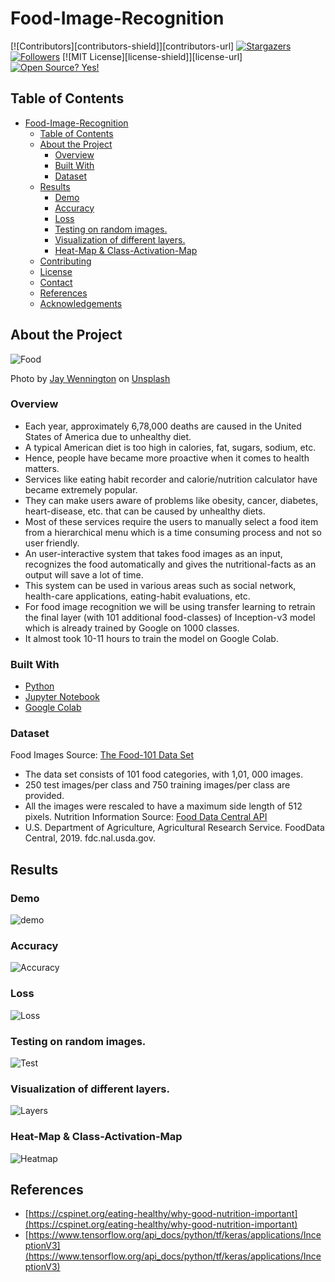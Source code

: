 # Food-Image-Recognition

<!-- PROJECT SHIELDS -->
[![Contributors][contributors-shield]][contributors-url]
[![Stargazers](https://img.shields.io/github/stars/MaharshSuryawala/Food-Image-Recognition?style=flat-square)]()
[![Followers](https://img.shields.io/github/followers/MaharshSuryawala?style=flat-square)](https://github.com/MaharshSuryawala)
[![MIT License][license-shield]][license-url]
[![Open Source? Yes!](https://badgen.net/badge/Open%20Source%20%3F/Yes%21/blue?icon=github)](https://github.com/MaharshSuryawala/Food-Image-Recognition)

<!-- TABLE OF CONTENTS -->
## Table of Contents

- [Food-Image-Recognition](#food-image-recognition)
  - [Table of Contents](#table-of-contents)
  - [About the Project](#about-the-project)
    - [Overview](#overview)
    - [Built With](#built-with)
    - [Dataset](#dataset)
  - [Results](#results)
    - [Demo](#demo)
    - [Accuracy](#accuracy)
    - [Loss](#loss)
    - [Testing on random images.](#testing-on-random-images)
    - [Visualization of different layers.](#visualization-of-different-layers)
    - [Heat-Map & Class-Activation-Map](#heat-map--class-activation-map)
  - [Contributing](#contributing)
  - [License](#license)
  - [Contact](#contact)
  - [References](#references)
  - [Acknowledgements](#acknowledgements)

## About the Project

![Food](.images/food.jpg)

<span>Photo by <a href="https://unsplash.com/@jaywennington?utm_source=unsplash&amp;utm_medium=referral&amp;utm_content=creditCopyText">Jay Wennington</a> on <a href="https://unsplash.com/s/photos/food?utm_source=unsplash&amp;utm_medium=referral&amp;utm_content=creditCopyText">Unsplash</a></span>

### Overview

* Each year, approximately 6,78,000 deaths are caused in the United States of America due to unhealthy diet. 
* A typical American diet is too high in calories, fat, sugars, sodium, etc. 
* Hence, people have became more proactive when it comes to health matters. 
* Services like eating habit recorder and calorie/nutrition calculator have became extremely popular. 
* They can make users aware of problems like obesity, cancer, diabetes, heart-disease, etc. that can be caused by unhealthy diets.
* Most of these services require the users to manually select a food item from a hierarchical menu which is a time consuming process and not so user friendly.   
* An user-interactive system that takes food images as an input, recognizes the food automatically and gives the nutritional-facts as an output will save a lot of time. 
* This system can be used in various areas such as social network, health-care applications, eating-habit evaluations, etc.
* For food image recognition we will be using transfer learning to retrain the final layer (with 101 additional food-classes) of Inception-v3 model which is already trained by Google on 1000 classes.
* It almost took 10-11 hours to train the model on Google Colab.    

### Built With

* [Python](https://www.python.org/)
* [Jupyter Notebook](https://jupyter.org/)
* [Google Colab](https://colab.research.google.com/)

### Dataset
Food Images Source: [The Food-101 Data Set](https://data.vision.ee.ethz.ch/cvl/datasets_extra/food-101/)
  * The data set consists of 101 food categories, with 1,01, 000 images.
  * 250 test images/per class and 750 training images/per class are provided.
  * All the images were rescaled to have a maximum side length of 512 pixels. 
Nutrition Information Source: [Food Data Central API](https://fdc.nal.usda.gov/api-guide.html#bkmk-3)
  * U.S. Department of Agriculture, Agricultural Research Service. FoodData Central, 2019. fdc.nal.usda.gov. 

## Results

### Demo

![demo](.images/demo/food_image_recognition.gif)

### Accuracy

![Accuracy](.images/accuracy.png)

### Loss

![Loss](.images/loss.png)

### Testing on random images.

![Test](.images/test.png)

### Visualization of different layers.

![Layers](.images/layers.png)

### Heat-Map & Class-Activation-Map 

![Heatmap](.images/heatmap.png)

## References

* [https://cspinet.org/eating-healthy/why-good-nutrition-important](https://cspinet.org/eating-healthy/why-good-nutrition-important)
* [https://www.tensorflow.org/api_docs/python/tf/keras/applications/InceptionV3](https://www.tensorflow.org/api_docs/python/tf/keras/applications/InceptionV3)
